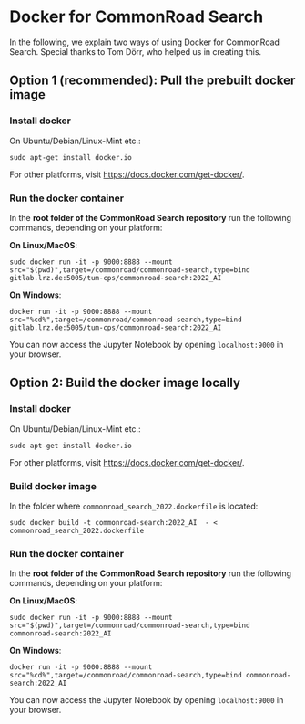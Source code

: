 # Docker for CommonRoad Search
In the following, we explain two ways of using Docker for CommonRoad Search. Special thanks to Tom Dörr, who helped us in creating this.

## Option 1 (recommended): Pull the prebuilt docker image
### Install docker
On Ubuntu/Debian/Linux-Mint etc.:
```
sudo apt-get install docker.io
```
For other platforms, visit https://docs.docker.com/get-docker/.


### Run the docker container
In the **root folder of the CommonRoad Search repository** run the following commands, depending on your platform:

**On Linux/MacOS**:
```
sudo docker run -it -p 9000:8888 --mount src="$(pwd)",target=/commonroad/commonroad-search,type=bind gitlab.lrz.de:5005/tum-cps/commonroad-search:2022_AI
```

**On Windows**:
```
docker run -it -p 9000:8888 --mount src="%cd%",target=/commonroad/commonroad-search,type=bind gitlab.lrz.de:5005/tum-cps/commonroad-search:2022_AI
```

You can now access the Jupyter Notebook by opening `localhost:9000` in your browser.

## Option 2: Build the docker image locally
### Install docker
On Ubuntu/Debian/Linux-Mint etc.:
```
sudo apt-get install docker.io
```
For other platforms, visit https://docs.docker.com/get-docker/.

### Build docker image
In the folder where `commonroad_search_2022.dockerfile` is located:
```
sudo docker build -t commonroad-search:2022_AI  - < commonroad_search_2022.dockerfile
```

### Run the docker container
In the **root folder of the CommonRoad Search repository** run the following commands, depending on your platform:

**On Linux/MacOS**:
```
sudo docker run -it -p 9000:8888 --mount src="$(pwd)",target=/commonroad/commonroad-search,type=bind commonroad-search:2022_AI
```

**On Windows**:
```
docker run -it -p 9000:8888 --mount src="%cd%",target=/commonroad/commonroad-search,type=bind commonroad-search:2022_AI
```

You can now access the Jupyter Notebook by opening `localhost:9000` in your browser.
